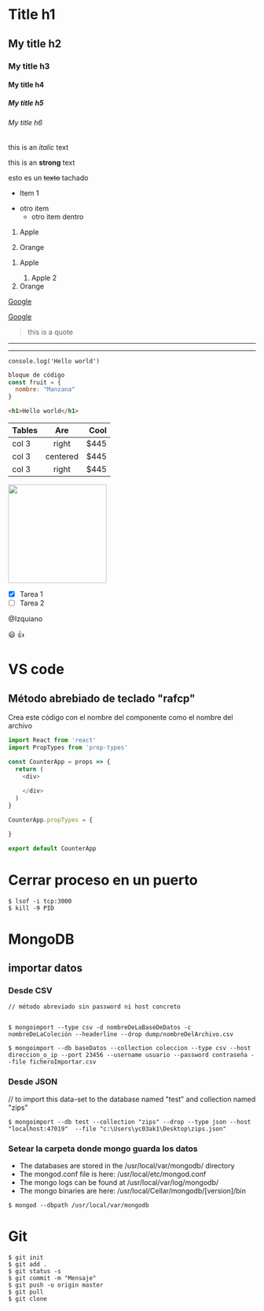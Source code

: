 <!-- Headings -->

# Title h1
## My title h2
### My title h3
#### My title h4
##### My title h5
###### My title h6

<!-- decoraciones de texto -->

this is an *italic* text

this is an **strong** text

esto es un ~~texto~~ tachado

<!-- <ul> Se puede escrib¡ir html o con asteriscos -->
<ul>
<li>Item 1</li>
</ul>

* otro item
  * otro item dentro

1. Apple
  
2. Orange
<ol>
<li>Apple</li>
  <ol>
    <li>Apple 2</li>
  </ol>
<li>Orange</li>
</ol>


<!-- Enlaces -->
<a href="https://google.es">Google</a>

[Google](https://google.es "Custom title")


<!-- Citas -->
> this is a quote

<!-- Lineas -->
---
___

<!-- Código -->
`console.log('Hello world')`

```javascript
bloque de código
const fruit = {
  nombre: "Manzana"
}
```

```html
<h1>Hello world</h1>
```

<!-- Tablas -->
| Tables  | Are         | Cool  |
| -       | :-:         |    -: |
| col 3   | right       | $445  |
| col 3   | centered    | $445  |
| col 3   | right       | $445  |

<!-- Imágenes -->

<img src="https://user-images.githubusercontent.com/674621/71187801-14e60a80-2280-11ea-94c9-e56576f76baf.png" width="200" />

<!-- GITHUB markdown -->

  <!-- Todo list -->

* [x] Tarea 1
* [ ] Tarea 2

<!-- Nombrer usuarios -->
@Izquiano

<!-- Lista de emojis -->
:smiley:
:+1:



# VS code

## Método abrebiado de teclado "rafcp"
Crea este código con el nombre del componente como el nombre del archivo

```javascript
import React from 'react'
import PropTypes from 'prop-types'

const CounterApp = props => {
  return (
    <div>
      
    </div>
  )
}

CounterApp.propTypes = {

}

export default CounterApp

```



# Cerrar proceso en un puerto

```shell
$ lsof -i tcp:3000
$ kill -9 PID
```


# MongoDB
## importar datos
### Desde CSV

```shell
// método abreviado sin password ni host concreto


$ mongoimport --type csv -d nombreDeLaBaseDeDatos -c nombreDeLaColeción --headerline --drop dump/nombreDelArchivo.csv

$ mongoimport --db baseDatos --collection coleccion --type csv --host direccion_o_ip --port 23456 --username usuario --password contraseña --file ficheroImportar.csv
```

### Desde JSON

// to import this data-set to the database named "test" and collection named "zips"
```shell
$ mongoimport --db test --collection "zips" --drop --type json --host "localhost:47019"  --file "c:\Users\yc03ak1\Desktop\zips.json"
```

### Setear la carpeta donde mongo guarda los datos
* The databases are stored in the /usr/local/var/mongodb/ directory
* The mongod.conf file is here: /usr/local/etc/mongod.conf
* The mongo logs can be found at /usr/local/var/log/mongodb/
* The mongo binaries are here: /usr/local/Cellar/mongodb/[version]/bin
```shell
$ mongod --dbpath /usr/local/var/mongodb
```


# Git
```shell
$ git init
$ git add .
$ git status -s 
$ git commit -m "Mensaje"
$ git push -u origin master
$ git pull
$ git clone


```